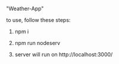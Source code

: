 "Weather-App" 

to use, follow these steps:

1) npm i

3) npm run nodeserv

4) server will run on http://localhost:3000/
